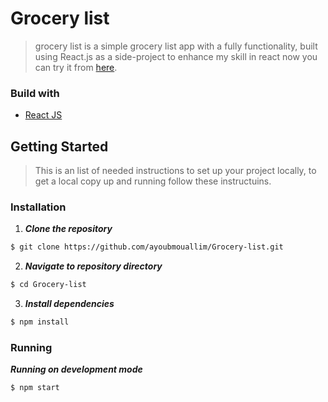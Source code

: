 # Grocery list

> grocery list is a simple grocery list app with a fully functionality, built using React.js as a side-project to enhance my skill in react now you can try it from [here](https://github.com/ayoubmouallim/Grocery-list).

### Build with

- [React JS](https://reactjs.org/)

## Getting Started

> This is an list of needed instructions to set up your project locally, to get a local copy up and running follow these instructuins.

### Installation

1. **_Clone the repository_**

```sh
$ git clone https://github.com/ayoubmouallim/Grocery-list.git
```

2. **_Navigate to repository directory_**

```sh
$ cd Grocery-list
```

3. **_Install dependencies_**

```sh
$ npm install
```

### Running

**_Running on development mode_**

```sh
$ npm start
```
